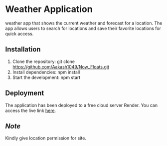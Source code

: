 # Weather Application

weather app that shows the current weather and forecast for a location. The app allows users to search for locations and save their favorite locations for quick access.

## **Installation**
1) Clone the repository: git clone https://github.com/Aakash1049/Now_Floats.git
2) Install dependencies: npm install
3) Start the development: npm start


## **Deployment**
The application has been deployed to a free cloud server Render. You can access the live link [here](https://now-floats-weather-app.onrender.com/).

## *Note*
Kindly give location permission for site.
